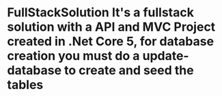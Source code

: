 # FullStackSolution It's a fullstack solution with a API and MVC Project created in .Net Core 5, for database creation you must do a update-database to create and seed the tables
